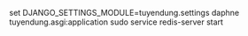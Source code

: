 set DJANGO_SETTINGS_MODULE=tuyendung.settings
daphne tuyendung.asgi:application
sudo service redis-server start